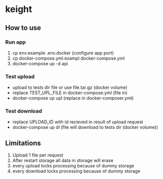 # keight

## How to use

### Run app
1. cp env.example .env.docker (configure app port)
2. cp docker-compose.yml.exampl docker-compose.yml
3. docker-compose up -d api

### Test upload
 - upload to tests dir file or use file.tar.gz (docker volume)
 - replace TEST_UPL_FILE in docker-compose.yml (file in)
 - docker-compose up upl (replace in docker-composer.yml)

### Test download
 - replace UPLOAD_ID with id recieved in result of upload request
 - docker-compose up dl (file will download to tests dir (docker volume))

## Limitations
1. Upload 1 file per request
2. After restart storage all data in storage will erase
3. every upload locks processing because of dummy storage
4. every download locks processing because of dummy storage